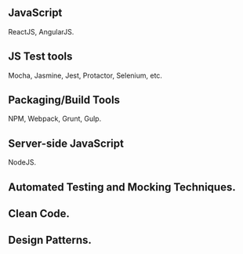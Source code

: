## JavaScript
ReactJS, AngularJS.

## JS Test tools
Mocha, Jasmine, Jest, Protactor, Selenium, etc.

## Packaging/Build Tools
NPM, Webpack, Grunt, Gulp.

## Server-side JavaScript
NodeJS.

## Automated Testing and Mocking Techniques.

## Clean Code.

## Design Patterns.